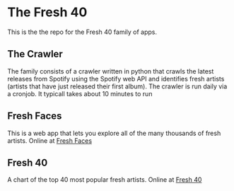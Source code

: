 # The Fresh 40

This is the the repo for the Fresh 40 family of apps. 

## The Crawler
The family consists of a crawler written in python that crawls the latest releases from Spotify using the Spotify web API and identifies fresh artists (artists that have just released their first album).  The crawler is run daily via a cronjob. It typicall takes about 10 minutes to run

## Fresh Faces
This is a web app that lets you explore all of the many thousands of fresh artists.  Online at [Fresh Faces](http://static.echonest.com/FreshFace/)

## Fresh 40
A chart of the top 40 most popular fresh artists.
Online at [Fresh 40](http://static.echonest.com/FreshFace/FreshForty.html)
